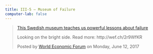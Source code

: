 ```yaml
---
title: III-5 — Museum of Failure
computer-lab: false
---
```



<div class="fb-video" data-href="https://www.facebook.com/worldeconomicforum/videos/10154506587551479/" data-width="500" data-show-text="true"><blockquote cite="https://www.facebook.com/worldeconomicforum/videos/10154506587551479/" class="fb-xfbml-parse-ignore"><a href="https://www.facebook.com/worldeconomicforum/videos/10154506587551479/">This Swedish museum teaches us powerful lessons about failure</a><p>Looking on the bright side. Read more: http://wef.ch/2r9WfKR</p>Posted by <a href="https://www.facebook.com/worldeconomicforum/">World Economic Forum</a> on Monday, June 12, 2017</blockquote></div>
